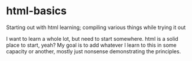 # html-basics
Starting out with html learning; compiling various things while trying it out

I want to learn a whole lot, but need to start somewhere. html is a solid place to start, yeah? My goal is to add whatever I learn to this in some capacity or another, mostly just nonsense demonstrating the principles. 
